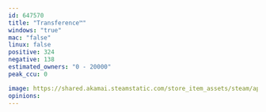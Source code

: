 ```yaml
---
id: 647570
title: "Transference™"
windows: "true"
mac: "false"
linux: false
positive: 324
negative: 138
estimated_owners: "0 - 20000"
peak_ccu: 0

image: https://shared.akamai.steamstatic.com/store_item_assets/steam/apps/647570/header.jpg?t=1680016684
opinions:
---
```

